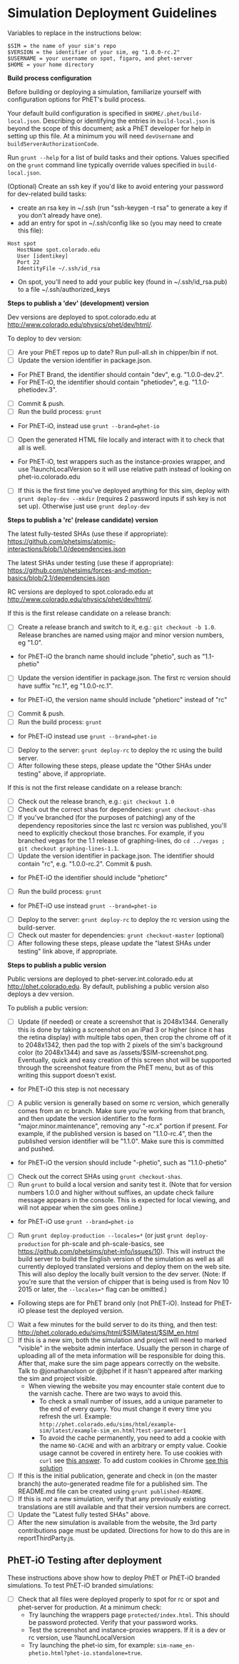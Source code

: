  **Simulation Deployment Guidelines**
=====================================

Variables to replace in the instructions below:

```
$SIM = the name of your sim's repo
$VERSION = the identifier of your sim, eg "1.0.0-rc.2"
$USERNAME = your username on spot, figaro, and phet-server
$HOME = your home directory
```

**Build process configuration**

Before building or deploying a simulation, familiarize yourself with configuration options for PhET's build process.

Your default build configuration is specified in `$HOME/.phet/build-local.json`. Describing or identifying the entries in `build-local.json` is beyond the scope of this document; ask a PhET developer for help in setting up this file. At a minimum you will need `devUsername` and `buildServerAuthorizationCode`.

Run `grunt --help` for a list of build tasks and their options. Values specified on the `grunt` command line typically override values specified in `build-local.json`.

(Optional) Create an ssh key if you'd like to avoid entering your password for dev-related build tasks:

- create an rsa key in ~/.ssh (run "ssh-keygen -t rsa" to generate a key if you don't already have one).
- add an entry for spot in ~/.ssh/config like so (you may need to create this file):

```
Host spot
   HostName spot.colorado.edu
   User [identikey]
   Port 22
   IdentityFile ~/.ssh/id_rsa
```
- On spot, you'll need to add your public key (found in ~/.ssh/id_rsa.pub) to a file ~/.ssh/authorized_keys

**Steps to publish a 'dev' (development) version**

Dev versions are deployed to spot.colorado.edu at http://www.colorado.edu/physics/phet/dev/html/.

To deploy to dev version:

- [ ] Are your PhET repos up to date? Run pull-all.sh in chipper/bin if not.
- [ ] Update the version identifier in package.json.
 * For PhET Brand, the identifier should contain "dev", e.g. "1.0.0-dev.2".
 * For PhET-iO, the identifier should contain "phetiodev", e.g. "1.1.0-phetiodev.3".
- [ ] Commit & push.
- [ ] Run the build process: `grunt`
 * For PhET-iO, instead use `grunt --brand=phet-io`
- [ ] Open the generated HTML file locally and interact with it to check that all is well.
 * For PhET-iO, test wrappers such as the instance-proxies wrapper, and use ?launchLocalVersion so it will use relative path instead of looking on phet-io.colorado.edu
- [ ] If this is the first time you've deployed anything for this sim, deploy with `grunt deploy-dev --mkdir` (requires 2 password inputs if ssh key is not set up). Otherwise just use `grunt deploy-dev`

**Steps to publish a 'rc' (release candidate) version**

The latest fully-tested SHAs (use these if appropriate): https://github.com/phetsims/atomic-interactions/blob/1.0/dependencies.json

The latest SHAs under testing (use these if appropriate): https://github.com/phetsims/forces-and-motion-basics/blob/2.1/dependencies.json

RC versions are deployed to spot.colorado.edu at http://www.colorado.edu/physics/phet/dev/html/.

If this is the first release candidate on a release branch:

- [ ] Create a release branch and switch to it, e.g.: `git checkout -b 1.0`. Release branches are named using major and minor version numbers, eg "1.0".
 * for PhET-iO the branch name should include "phetio", such as "1.1-phetio"
- [ ] Update the version identifier in package.json. The first rc version should have suffix "rc.1", eg "1.0.0-rc.1".
 * for PhET-iO, the version name should include "phetiorc" instead of "rc"
- [ ] Commit & push.
- [ ] Run the build process: `grunt`
 * for PhET-iO instead use `grunt --brand=phet-io`
- [ ] Deploy to the server: `grunt deploy-rc` to deploy the rc using the build server.
- [ ] After following these steps, please update the "Other SHAs under testing" above, if appropriate.

If this is not the first release candidate on a release branch:

- [ ] Check out the release branch, e.g.: `git checkout 1.0`
- [ ] Check out the correct shas for dependencies: `grunt checkout-shas`
- [ ] If you've branched (for the purposes of patching) any of the dependency repositories since the last rc version was published, you'll need to explicitly checkout those branches. For example, if you branched vegas for the 1.1 release of graphing-lines, do `cd ../vegas ; git checkout graphing-lines-1.1`.
- [ ] Update the version identifier in package.json. The identifier should contain "rc", e.g. "1.0.0-rc.2". Commit & push.
 * for PhET-iO the identifier should include "phetiorc"
- [ ] Run the build process: `grunt`
 * for PhET-iO use instead `grunt --brand=phet-io`
- [ ] Deploy to the server: `grunt deploy-rc` to deploy the rc version using the build-server.
- [ ] Check out master for dependencies: `grunt checkout-master` (optional)
- [ ] After following these steps, please update the "latest SHAs under testing" link above, if appropriate.

**Steps to publish a public version**

Public versions are deployed to phet-server.int.colorado.edu at http://phet.colorado.edu.
By default, publishing a public version also deploys a dev version.

To publish a public version:

- [ ] Update (if needed) or create a screenshot that is 2048x1344.  Generally this is done by taking a screenshot on an iPad 3 or higher (since it has the retina display) with multiple tabs open, then crop the chrome off of it to 2048x1342, then pad the top with 2
pixels of the sim's background color (to 2048x1344) and save as /assets/$SIM-screenshot.png.  Eventually, quick and easy
creation of this screen shot will be supported through the screenshot feature from the PhET menu, but as of this writing
this support doesn't exist.
 * for PhET-iO this step is not necessary
- [ ] A public version is generally based on some rc version, which generally comes from an rc branch.  Make sure you're
working from that branch, and then update the version identifier to the form "major.minor.maintenance", removing any
"-rc.x" portion if present. For example, if the published version is based on "1.1.0-rc.4", then the published version
identifier will be "1.1.0".  Make sure this is committed and pushed.
 * for PhET-iO the version should include "-phetio", such as "1.1.0-phetio"
- [ ] Check out the correct SHAs using `grunt checkout-shas`.
- [ ] Run `grunt` to build a local version and sanity test it. (Note that for version numbers 1.0.0 and higher without suffixes, an update check failure message appears in the console. This is expected for local viewing, and will not appear when the sim goes online.)
 * for PhET-iO use `grunt --brand=phet-io`
- [ ] Run `grunt deploy-production --locales=*` (or just `grunt deploy-production` for ph-scale and ph-scale-basics, see https://github.com/phetsims/phet-info/issues/10).  This will instruct the build server to build the English version of the
simulation as well as all currently deployed translated versions and deploy them on the web site.  This will also deploy
the locally built version to the dev server.  (Note: If you're sure that the version of chipper that is being used is
from Nov 10 2015 or later, the `--locales=*` flag can be omitted.)
* Following steps are for PhET brand only (not PhET-iO).  Instead for PhET-iO please test the deployed version.
- [ ] Wait a few minutes for the build server to do its thing, and then test: http://phet.colorado.edu/sims/html/$SIM/latest/$SIM_en.html
- [ ] If this is a new sim, both the simulation and project will need to marked "visible" in the website admin interface.
Usually the person in charge of uploading all of the meta information will be responsible for doing this. After that,
make sure the sim page appears correctly on the website. Talk to @jonathanolson or @jbphet if it hasn't appeared after marking the
sim and project visible.
  - When viewing the website you may encounter stale content due to the varnish cache.  There are two ways to avoid this.  
    - To check a small number of issues, add a unique parameter to the end of every query. You must change it every time you refresh the url. Example: `http://phet.colorado.edu/sims/html/example-sim/latest/example-sim_en.html?test-parameter1`
    - To avoid the cache permanently, you need to add a cookie with the name `NO-CACHE` and with an arbitrary or empty value.   Cookie usage cannot be covered in entirety here.  To use cookies with `curl` see [this answer](http://stackoverflow.com/a/7186160/2496827).  To add custom cookies in Chrome [see this solution](http://superuser.com/a/636697/493443)
- [ ] If this is the initial publication, generate and check in (on the master branch) the auto-generated readme file for a
published sim.  The README.md file can be created using ```grunt published-README```.
- [ ] If this is *not* a new simulation, verify that any previously existing translations are still available and that
their version numbers are correct.
- [ ] Update the "Latest fully tested SHAs" above.
- [ ] After the new simulation is available from the website, the 3rd party contributions page must be updated.  Directions
for how to do this are in reportThirdParty.js.

## PhET-iO Testing after deployment

These instructions above show how to deploy PhET or PhET-iO branded simulations.  To test PhET-iO branded simulations:
- [ ] Check that all files were deployed properly to spot for rc or spot and phet-server for production. At a minimum check:
    - Try launching the wrappers page `protected/index.html`.  This should be password protected.  Verify that your password works.
    - Test the screenshot and instance-proxies wrappers.  If it is a dev or rc version, use ?launchLocalVersion
    - Try launching the phet-io sim, for example: `sim-name_en-phetio.html?phet-io.standalone=true`.
